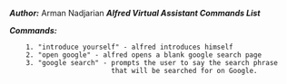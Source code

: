 **_Author:_** Arman Nadjarian
**_Alfred Virtual Assistant Commands List_**


**_Commands:_**


        1. "introduce yourself" - alfred introduces himself
        2. "open google" - alfred opens a blank google search page
        3. "google search" - prompts the user to say the search phrase
                             that will be searched for on Google.